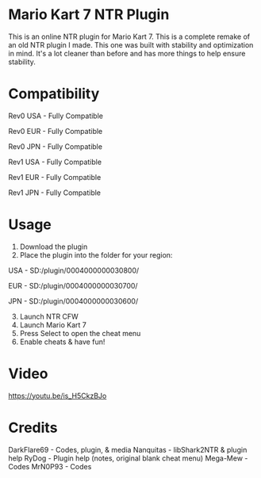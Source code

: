 # Mario Kart 7 NTR Plugin
This is an online NTR plugin for Mario Kart 7. This is a complete remake of an old NTR plugin I made. This one was built with stability and optimization in mind. It's a lot cleaner than before and has more things to help ensure stability.

# Compatibility
Rev0 USA - Fully Compatible

Rev0 EUR - Fully Compatible

Rev0 JPN - Fully Compatible

Rev1 USA - Fully Compatible

Rev1 EUR - Fully Compatible

Rev1 JPN - Fully Compatible

# Usage

1. Download the plugin
2. Place the plugin into the folder for your region:

USA   -   SD:/plugin/0004000000030800/

EUR   -   SD:/plugin/0004000000030700/

JPN   -   SD:/plugin/0004000000030600/

3. Launch NTR CFW
4. Launch Mario Kart 7
5. Press Select to open the cheat menu
6. Enable cheats & have fun!

# Video
https://youtu.be/is_H5CkzBJo

# Credits

DarkFlare69 - Codes, plugin, & media
Nanquitas - libShark2NTR & plugin help
RyDog - Plugin help (notes, original blank cheat menu)
Mega-Mew - Codes
MrN0P93 - Codes
